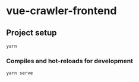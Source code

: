 # vue-crawler-frontend

## Project setup
```
yarn
```

### Compiles and hot-reloads for development
```
yarn serve
```
